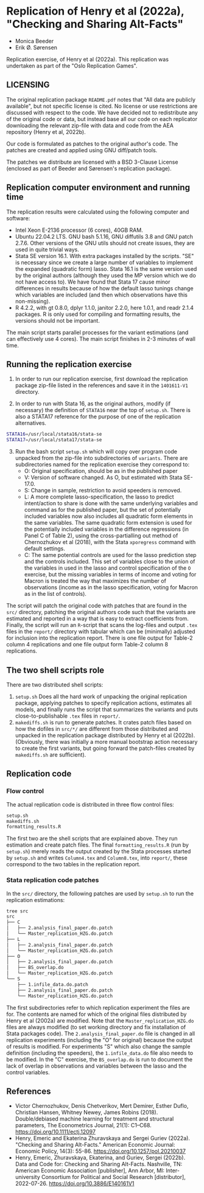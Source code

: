 # Replication of Henry et al (2022a), "Checking and Sharing Alt-Facts"
- Monica Beeder
- Erik Ø. Sørensen

Replication exercise, of Henry et al (2022a). This
replication was undertaken as part of the "Oslo Replication Games".

## LICENSING

The original replication package `README.pdf` notes that "All data are publicly available", but
not specific license is cited. No license or use restrictions are discussed with respect to the
code. We have decided not to redistribute any of the original code or data, but instead base 
all our code on each replicator downloading the relevant zip-file with data and code from the AEA
repository (Henry et al, 2022b). 

Our code is formulated as patches to the original author's code. The patches are created and applied
using GNU diff/patch tools. 

The patches we distribute are licensed with a BSD 3-Clause License (enclosed as part of Beeder and Sørensen's replication package). 

## Replication computer environment and running time

The replication results were calculated using the following computer and software:

- Intel Xeon E-2136 processor (6 cores), 40GB RAM.
- Ubuntu 22.04.2 LTS. GNU bash 5.1.16, GNU diffutils 3.8 and GNU patch 2.7.6.
  Other versions of the GNU utils should not create issues, they are used in quite trivial ways.
- Stata SE version 16.1. With extra packages installed by the scripts. "SE" is
  necessary since we create a large number of variables to implement the
  expanded (quadratic form) lasso. Stata 16.1
  is the same version used by the original authors (although they used the MP version
  which we do not have access to). We have found that Stata 17 cause minor differences in results because of how the default lasso tunings change which variables are included (and then which observations have this non-missing).
- R 4.2.2, with gt 0.8.0, dplyr 1.1.0, janitor 2.2.0, here 1.0.1, and readr 2.1.4 packages.
  R is only used for compiling and formatting results, the versions should not
  be important.

The main script starts parallel processes for the variant estimations (and can
effectively use 4 cores). The main script finishes in 2-3 minutes of wall
time.



## Running the replication exercise

1. In order to run our replication exercise, first download the replication package zip-file
listed in the references and save it in the `1401611-V1` directory.

2. In order to run with Stata 16, as the original authors, modify (if necessary) the definition
of `STATA16` near the top of `setup.sh`. There is also a STATA17 reference for the purpose
of one of the replication alternatives.

```sh
STATA16=/usr/local/stata16/stata-se
STATA17=/usr/local/stata17/stata-se
```
3. Run the bash script `setup.sh` which will copy over program code unpacked from the zip-file into subdirectories of  `variants`. There are subdirectories named for the replication exercise they correspond to:
     - O: Original specification, should be as in the published paper
     - V: Version of software changed. As O, but estimated with Stata SE-17.0.
     - S: Change in sample, restriction to avoid speeders is removed.
     - L: A more complete lasso-specification, the lasso to predict intent/action to share is done with the same underlying variables and command as for the published paper, but the set of potentially included variables now also includes all quadratic form elements in the same variables. The same quadratic form extension is used for the potentially included variables in the difference regressions (in Panel C of Table 2), using the cross-partialling out method of Chernozhukov et al (2018), with the Stata `xporegress` command with default settings.
     - C: The same potential controls are used for the lasso prediction step and the controls included. This set of variables close to the union of the variables in used in the lasso and control specification of the `O` exercise, but the missing variables in terms of income and voting for Macron is treated the way that maximizes the number of observations (income as in the lasso specification, voting for Macron as in the list of controls).
  
The script will patch the original code with patches that are found in the
`src/` directory, patching the original authors code such that the variants are
estimated and reported in a way that is easy to extract coefficients from.
Finally, the script will run an `R`-script that scans the log-files and output
`.tex` files in the `report/` directory with tabular which can be (minimally)
adjusted for inclusion into the replication report. There is one file output for
Table-2 column 4 replications and one file output form Table-2 column 8
replications.



## The two shell scripts role

There are two distributed shell scripts:

1. `setup.sh` Does all the hard work of unpacking the original replication package, applying patches to specify replication actions, estimates all models, and finally runs the script that summarizes
the variants and puts close-to-publishable `.tex` files in `report/`. 
2.  `makediffs.sh` is run to generate patches. It crates patch files based on how the dofiles in `src/*/` are different from those distributed and unpacked in the replication package distributed by Henry et al (2022b). (Obviously, there was initially a more manual bootstrap action necessary to create the first variants, but going forward the patch-files created by `makediffs.sh` are sufficient). 

## Replication code

### Flow control
The actual replication code is distributed in three flow control files:
```bash
setup.sh
makediffs.sh
formatting_results.R
```
The first two are the shell scripts that are explained above. They run estimation and create patch files. 
The final `formatting_results.R` (run by `setup.sh`) merely reads the output created by the Stata processes started
by `setup.sh` and writes `Column4.tex` and `Column8.tex`, into `report/`, these correspond to the two tables in the
replication report.

### Stata replication code patches
In the `src/` directory, the following patches are used by `setup.sh` to run the replication
estimations:

```sh
tree src
src
├── C
│   ├── 2.analysis_final_paper.do.patch
│   └── Master_replication_HZG.do.patch
├── L
│   ├── 2.analysis_final_paper.do.patch
│   └── Master_replication_HZG.do.patch
├── O
│   ├── 2.analysis_final_paper.do.patch
│   ├── BS_overlap.do
│   └── Master_replication_HZG.do.patch
└── S
    ├── 1.infile_data.do.patch
    ├── 2.analysis_final_paper.do.patch
    └── Master_replication_HZG.do.patch
```

The first subdirectories refer to which replication experiment the files are for. The contents are named
for which of the original files distributed by Henry et al (2002a) are modified. Note that 
the `Master_replication_HZG.do` files are always modified (to set working directory and fix 
installation of Stata packages code). The `2.analysis_final_paper.do` file is changed in all
replication experiments (including the "O" for original) because the output of results is 
modified. For experiments "S" which also change the sample definition (including the 
speeders), the `1.infile_data.do` file also needs to be modified. In the "C" exercise, the
`BS_overlap.do` is run to document the lack of overlap in observations and variables
between the lasso and the control variables. 


## References

- Victor Chernozhukov, Denis Chetverikov, Mert Demirer, Esther Duflo, Christian Hansen, Whitney Newey, James Robins (2018). Double/debiased machine learning for treatment and structural parameters, The Econometrics Journal, 21(1): C1–C68. https://doi.org/10.1111/ectj.12097
- Henry, Emeric and Ekaterina Zhuravskaya and Sergei Guriev (2022a). "Checking and Sharing Alt-Facts." 
American Economic Journal: Economic Policy, 14(3): 55-86. https://doi.org/10.1257/pol.20210037
- Henry, Emeric, Zhuravskaya, Ekaterina, and Guriev, Sergei (2022b). Data and Code for: Checking and Sharing Alt-Facts. Nashville, TN: American Economic Association [publisher], Ann Arbor, MI: Inter-university Consortium for Political and Social Research [distributor], 2022-07-26. https://doi.org/10.3886/E140161V1

